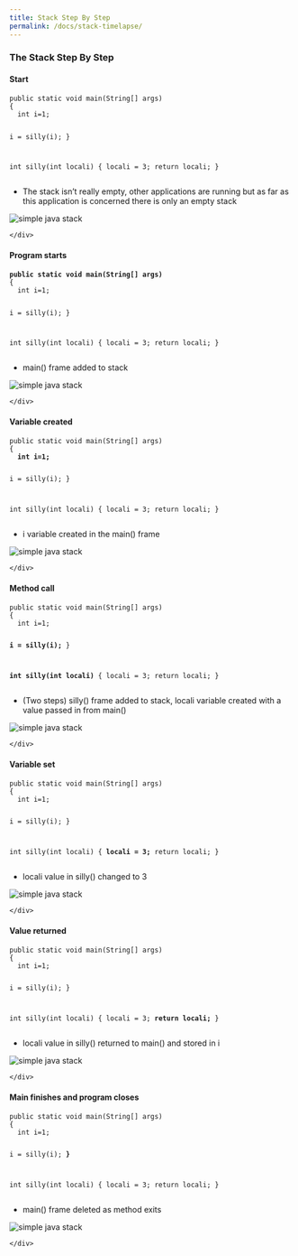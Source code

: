 ```yaml
---
title: Stack Step By Step
permalink: /docs/stack-timelapse/
---
```


### The Stack Step By Step

#### Start
<div class="row">
    <div class="col-md-6">
            <pre><code class="language-java">public static void main(String[] args) 
{
  int i=1; 

  i = silly(i);
} 

int silly(int locali)
{
  locali = 3;
  return locali;
}
</code></pre>
<ul>
<li>The stack isn’t really empty, other applications are running but as far as this application is concerned there is only an empty stack
</li>
</ul>
    </div>
    <div class="col-md-6">
<img src="/assets/img/stack-time-1.png" alt="simple java stack">

    </div>
</div>

#### Program starts
<div class="row">
    <div class="col-md-6">
            <pre><code class="language-java"><b>public static void main(String[] args) </b>
{
  int i=1; 

  i = silly(i);
} 

int silly(int locali)
{
  locali = 3;
  return locali;
}
</code></pre>
<ul>
<li>main() frame added to stack
</li>
</ul>
    </div>
    <div class="col-md-6">
<img src="/assets/img/stack-time-2.png" alt="simple java stack">

    </div>
</div>


#### Variable created
<div class="row">
    <div class="col-md-6">
            <pre><code class="language-java">public static void main(String[] args) 
{
  <b>int i=1; </b>

  i = silly(i);
} 

int silly(int locali)
{
  locali = 3;
  return locali;
}
</code></pre>
<ul>
<li>i variable created in the main() frame
</li>
</ul>
    </div>
    <div class="col-md-6">
<img src="/assets/img/stack-time-3.png" alt="simple java stack">

    </div>
</div>


#### Method call
<div class="row">
    <div class="col-md-6">
            <pre><code class="language-java">public static void main(String[] args) 
{
  int i=1; 

  <b>i = silly(i);</b>
} 

<b>int silly(int locali)</b>
{
  locali = 3;
  return locali;
}
</code></pre>
<ul>
<li>(Two steps) silly() frame added to stack, locali variable created with a value passed in from main()
</li>
</ul>
    </div>
    <div class="col-md-6">
<img src="/assets/img/stack-time-4.png" alt="simple java stack">

    </div>
</div>


#### Variable set
<div class="row">
    <div class="col-md-6">
            <pre><code class="language-java">public static void main(String[] args) 
{
  int i=1; 

  i = silly(i);
} 

int silly(int locali)
{
  <b>locali = 3;</b>
  return locali;
}
</code></pre>
<ul>
<li>locali value in silly() changed to 3
</li>
</ul>
    </div>
    <div class="col-md-6">
<img src="/assets/img/stack-time-5.png" alt="simple java stack">

    </div>
</div>


#### Value returned
<div class="row">
    <div class="col-md-6">
            <pre><code class="language-java">public static void main(String[] args) 
{
  int i=1; 

  i = silly(i);
} 

int silly(int locali)
{
  locali = 3;
  <b>return locali;</b>
}
</code></pre>
<ul>
<li>locali value in silly() returned to main() and stored in i
</li>
</ul>
    </div>
    <div class="col-md-6">
<img src="/assets/img/stack-time-6.png" alt="simple java stack">

    </div>
</div>


#### Main finishes and program closes
<div class="row">
    <div class="col-md-6">
            <pre><code class="language-java">public static void main(String[] args) 
{
  int i=1; 

  i = silly(i);
<b>}</b> 

int silly(int locali)
{
  locali = 3;
  return locali;
}
</code></pre>
<ul>
<li>main() frame deleted as method exits
</li>
</ul>
    </div>
    <div class="col-md-6">
<img src="/assets/img/stack-time-8.png" alt="simple java stack">

    </div>
</div>